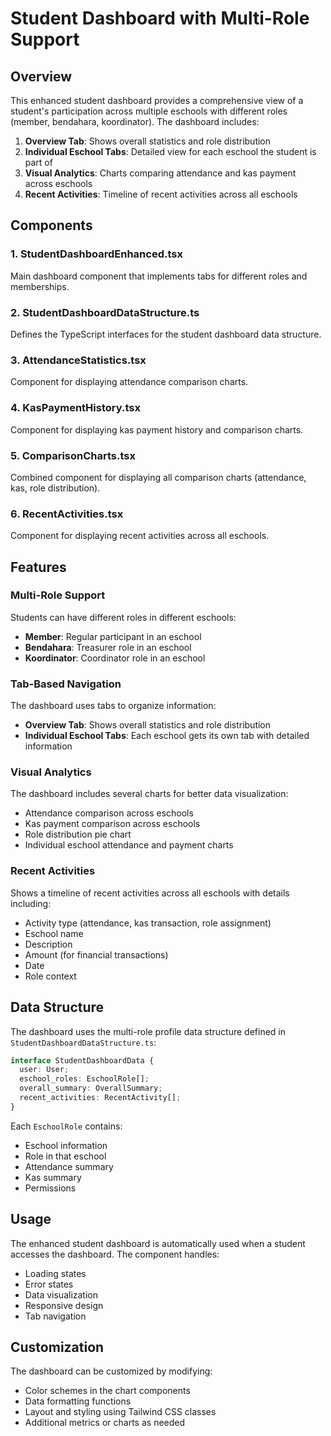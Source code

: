 # Student Dashboard with Multi-Role Support

## Overview

This enhanced student dashboard provides a comprehensive view of a student's participation across multiple eschools with different roles (member, bendahara, koordinator). The dashboard includes:

1. **Overview Tab**: Shows overall statistics and role distribution
2. **Individual Eschool Tabs**: Detailed view for each eschool the student is part of
3. **Visual Analytics**: Charts comparing attendance and kas payment across eschools
4. **Recent Activities**: Timeline of recent activities across all eschools

## Components

### 1. StudentDashboardEnhanced.tsx
Main dashboard component that implements tabs for different roles and memberships.

### 2. StudentDashboardDataStructure.ts
Defines the TypeScript interfaces for the student dashboard data structure.

### 3. AttendanceStatistics.tsx
Component for displaying attendance comparison charts.

### 4. KasPaymentHistory.tsx
Component for displaying kas payment history and comparison charts.

### 5. ComparisonCharts.tsx
Combined component for displaying all comparison charts (attendance, kas, role distribution).

### 6. RecentActivities.tsx
Component for displaying recent activities across all eschools.

## Features

### Multi-Role Support
Students can have different roles in different eschools:
- **Member**: Regular participant in an eschool
- **Bendahara**: Treasurer role in an eschool
- **Koordinator**: Coordinator role in an eschool

### Tab-Based Navigation
The dashboard uses tabs to organize information:
- **Overview Tab**: Shows overall statistics and role distribution
- **Individual Eschool Tabs**: Each eschool gets its own tab with detailed information

### Visual Analytics
The dashboard includes several charts for better data visualization:
- Attendance comparison across eschools
- Kas payment comparison across eschools
- Role distribution pie chart
- Individual eschool attendance and payment charts

### Recent Activities
Shows a timeline of recent activities across all eschools with details including:
- Activity type (attendance, kas transaction, role assignment)
- Eschool name
- Description
- Amount (for financial transactions)
- Date
- Role context

## Data Structure

The dashboard uses the multi-role profile data structure defined in `StudentDashboardDataStructure.ts`:

```typescript
interface StudentDashboardData {
  user: User;
  eschool_roles: EschoolRole[];
  overall_summary: OverallSummary;
  recent_activities: RecentActivity[];
}
```

Each `EschoolRole` contains:
- Eschool information
- Role in that eschool
- Attendance summary
- Kas summary
- Permissions

## Usage

The enhanced student dashboard is automatically used when a student accesses the dashboard. The component handles:
- Loading states
- Error states
- Data visualization
- Responsive design
- Tab navigation

## Customization

The dashboard can be customized by modifying:
- Color schemes in the chart components
- Data formatting functions
- Layout and styling using Tailwind CSS classes
- Additional metrics or charts as needed